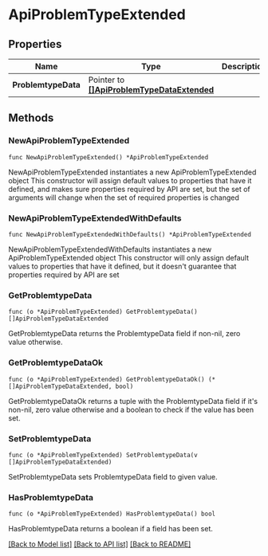 # ApiProblemTypeExtended

## Properties

Name | Type | Description | Notes
------------ | ------------- | ------------- | -------------
**ProblemtypeData** | Pointer to [**[]ApiProblemTypeDataExtended**](ApiProblemTypeDataExtended.md) |  | [optional] 

## Methods

### NewApiProblemTypeExtended

`func NewApiProblemTypeExtended() *ApiProblemTypeExtended`

NewApiProblemTypeExtended instantiates a new ApiProblemTypeExtended object
This constructor will assign default values to properties that have it defined,
and makes sure properties required by API are set, but the set of arguments
will change when the set of required properties is changed

### NewApiProblemTypeExtendedWithDefaults

`func NewApiProblemTypeExtendedWithDefaults() *ApiProblemTypeExtended`

NewApiProblemTypeExtendedWithDefaults instantiates a new ApiProblemTypeExtended object
This constructor will only assign default values to properties that have it defined,
but it doesn't guarantee that properties required by API are set

### GetProblemtypeData

`func (o *ApiProblemTypeExtended) GetProblemtypeData() []ApiProblemTypeDataExtended`

GetProblemtypeData returns the ProblemtypeData field if non-nil, zero value otherwise.

### GetProblemtypeDataOk

`func (o *ApiProblemTypeExtended) GetProblemtypeDataOk() (*[]ApiProblemTypeDataExtended, bool)`

GetProblemtypeDataOk returns a tuple with the ProblemtypeData field if it's non-nil, zero value otherwise
and a boolean to check if the value has been set.

### SetProblemtypeData

`func (o *ApiProblemTypeExtended) SetProblemtypeData(v []ApiProblemTypeDataExtended)`

SetProblemtypeData sets ProblemtypeData field to given value.

### HasProblemtypeData

`func (o *ApiProblemTypeExtended) HasProblemtypeData() bool`

HasProblemtypeData returns a boolean if a field has been set.


[[Back to Model list]](../README.md#documentation-for-models) [[Back to API list]](../README.md#documentation-for-api-endpoints) [[Back to README]](../README.md)


